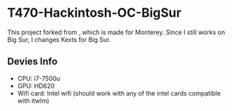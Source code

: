 # T470-Hackintosh-OC-BigSur

This project forked from [](), which is made for Monterey.
Since I still works on Big Sur, I changes Kexts for Big Sur.

## Devies Info

- CPU: i7-7500u
- GPU: HD620
- Wifi card: Intel wifi (should work with any of the intel cards compatible with itwlm)

